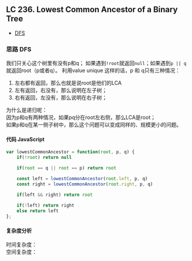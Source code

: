 ## LC 236. Lowest Common Ancestor of a Binary Tree

- [DFS](#思路-DFS)

### 思路 DFS
我们只关心这个树里有没有p和q；
如果遇到`!root`就返回`null`；如果遇到`p || q`就返回root（p或者q）。
利用value unique
这样的话，p 和 q只有三种情况：
1. 左右都有返回，那么也就是说root是他们的LCA
2. 左有返回，右没有，那么说明在左子树；
3. 右有返回，左没有，那么说明在右子树；

为什么是递归呢：  
因为p和q有两种情况，如果pq分在root左右侧，那么LCA是root；   
如果p和q在某一侧子树中，那么这个问题可以变成同样的、规模更小的问题。
#### 代码 JavaScript

```JavaScript
var lowestCommonAncestor = function(root, p, q) {
    if(!root) return null

    if(root == q || root == p) return root

    const left = lowestCommonAncestor(root.left, p, q)
    const right = lowestCommonAncestor(root.right, p, q)

    if(left && right) return root
    
    if(!left) return right
    else return left
};

```

#### 复杂度分析
时间复杂度： </br>
空间复杂度：